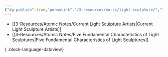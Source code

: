 ```yaml
---
{"dg-publish":true,"permalink":"/3-resources/mo-cs/light-sculpture/","title":"Light Sculpture","tags":["artresearch","📍_MOC","🎨_Creative","📥_New"],"updated":"2025-10-19T08:59:11.735-07:00"}
---
```



- [[3-Resources/Atomic Notes/Current Light Sculpture Artists\|Current Light Sculpture Artists]]
- [[3-Resources/Atomic Notes/Five Fundamental Characteristics of Light Sculptures\|Five Fundamental Characteristics of Light Sculptures]]

{ .block-language-dataview}